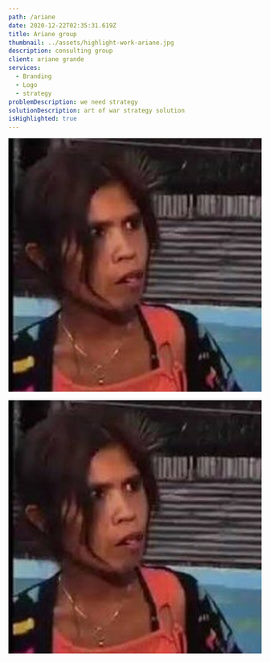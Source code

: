 ```yaml
---
path: /ariane
date: 2020-12-22T02:35:31.619Z
title: Ariane group
thumbnail: ../assets/highlight-work-ariane.jpg
description: consulting group
client: ariane grande
services:
  - Branding
  - Logo
  - strategy
problemDescription: we need strategy
solutionDescription: art of war strategy solution
isHighlighted: true
---
```

![](../assets/t02b9mvlh-uthe7c5c6-defd8b063b8b-512.jpeg)

![](../assets/t02b9mvlh-uthe7c5c6-defd8b063b8b-512.jpeg)